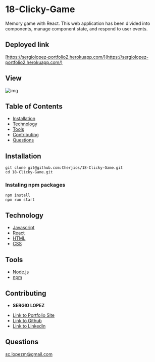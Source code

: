 # 18-Clicky-Game
Memory game with React. This web application has been divided   into components, manage component state, and respond to user events.

## Deployed link
[https://sergiolopez-portfolio2.herokuapp.com/](https://sergiolopez-portfolio2.herokuapp.com/)

## View
![img](./clickyGame.gif)


## Table of Contents
- [Installation](#Installation)
- [Technology](#Technology)
- [Tools](#Tools)
- [Contributing](#Contributing)
- [Questions](#Questions)

## Installation
```
git clone git@github.com:Cherjios/18-Clicky-Game.git
cd 18-Clicky-Game.git
```
### Instaling npm packages 
```
npm install
npm run start
```

## Technology
* [Javascript](https://developer.mozilla.org/en-US/docs/Web/)
* [React](https://reactjs.org/)
* [HTML](https://developer.mozilla.org/en-US/docs/Web/HTML)
* [CSS](https://developer.mozilla.org/en-US/docs/Web/CSS)

## Tools
* [Node.js](https://nodejs.org/en/)
* [npm](https://www.npmjs.com/)

## Contributing
* **SERGIO LOPEZ** 

- [Link to Portfolio Site](https://cherjios.github.io/Responsive-Portfolio/)
- [Link to Github](https://github.com/cherjios)
- [Link to LinkedIn](https://www.linkedin.com/in/sergio-lopez-81790579)

## Questions
 sc.lopezm@gmail.com
